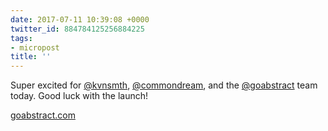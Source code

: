 ```yaml
---
date: 2017-07-11 10:39:08 +0000
twitter_id: 884784125256884225
tags:
- micropost
title: ''
---
```


Super excited for [@kvnsmth](https://twitter.com/kvnsmth), [@commondream](https://twitter.com/commondream), and the [@goabstract](https://twitter.com/goabstract) team today. Good luck with the launch!

[goabstract.com](http://goabstract.com/)

